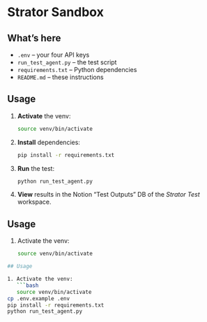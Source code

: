 # Strator Sandbox

## What’s here
- `.env` – your four API keys  
- `run_test_agent.py` – the test script  
- `requirements.txt` – Python dependencies  
- `README.md` – these instructions

## Usage
1. **Activate** the venv:
   ```bash
   source venv/bin/activate
   ```
2. **Install** dependencies:
   ```bash
   pip install -r requirements.txt
   ```
3. **Run** the test:
   ```bash
   python run_test_agent.py
   ```
4. **View** results in the Notion “Test Outputs” DB of the *Strator Test* workspace.

## Usage

1. Activate the venv:
   ```bash
   source venv/bin/activate
```bash
## Usage

1. Activate the venv:
   ```bash
   source venv/bin/activate
cp .env.example .env
pip install -r requirements.txt
python run_test_agent.py
